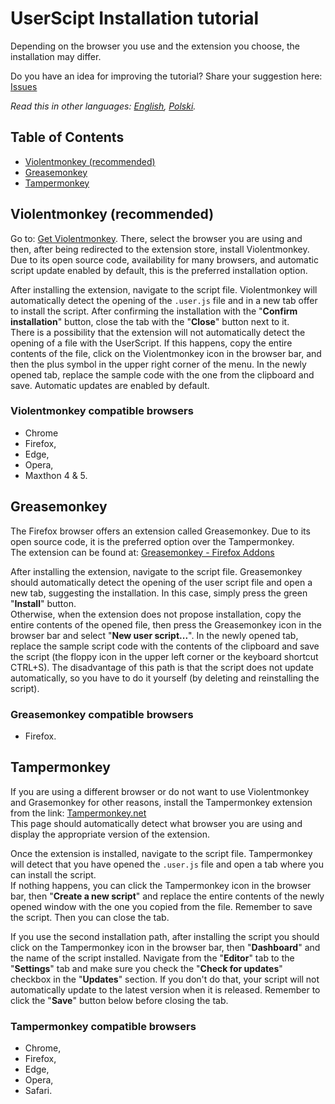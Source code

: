 # UserScipt Installation tutorial

Depending on the browser you use and the extension you choose, the installation may differ.

Do you have an idea for improving the tutorial? Share your suggestion here: [Issues](https://github.com/sz3lbi/userscipt-installation-tutorial/issues)

_Read this in other languages: [English](README.md), [Polski](README.pl.md)._

## Table of Contents

- [Violentmonkey (recommended)](#violentmonkey-recommended)
- [Greasemonkey](#greasemonkey)
- [Tampermonkey](#tampermonkey)

## Violentmonkey (recommended)

Go to: [Get Violentmonkey](https://violentmonkey.github.io/get-it/). There, select the browser you are using and then, after being redirected to the extension store, install Violentmonkey.  
Due to its open source code, availability for many browsers, and automatic script update enabled by default, this is the preferred installation option.

After installing the extension, navigate to the script file. Violentmonkey will automatically detect the opening of the `.user.js` file and in a new tab offer to install the script. After confirming the installation with the "**Confirm installation**" button, close the tab with the "**Close**" button next to it.  
There is a possibility that the extension will not automatically detect the opening of a file with the UserScript. If this happens, copy the entire contents of the file, click on the Violentmonkey icon in the browser bar, and then the plus symbol in the upper right corner of the menu. In the newly opened tab, replace the sample code with the one from the clipboard and save. Automatic updates are enabled by default.

### Violentmonkey compatible browsers

- Chrome
- Firefox,
- Edge,
- Opera,
- Maxthon 4 & 5.

## Greasemonkey

The Firefox browser offers an extension called Greasemonkey. Due to its open source code, it is the preferred option over the Tampermonkey.  
The extension can be found at: [Greasemonkey - Firefox Addons](https://addons.mozilla.org/pl/firefox/addon/greasemonkey/)

After installing the extension, navigate to the script file. Greasemonkey should automatically detect the opening of the user script file and open a new tab, suggesting the installation. In this case, simply press the green "**Install**" button.  
Otherwise, when the extension does not propose installation, copy the entire contents of the opened file, then press the Greasemonkey icon in the browser bar and select "**New user script...**". In the newly opened tab, replace the sample script code with the contents of the clipboard and save the script (the floppy icon in the upper left corner or the keyboard shortcut CTRL+S). The disadvantage of this path is that the script does not update automatically, so you have to do it yourself (by deleting and reinstalling the script).

### Greasemonkey compatible browsers

- Firefox.

## Tampermonkey

If you are using a different browser or do not want to use Violentmonkey and Grasemonkey for other reasons, install the Tampermonkey extension from the link: [Tampermonkey.net](https://www.tampermonkey.net/)  
This page should automatically detect what browser you are using and display the appropriate version of the extension.

Once the extension is installed, navigate to the script file. Tampermonkey will detect that you have opened the `.user.js` file and open a tab where you can install the script.  
If nothing happens, you can click the Tampermonkey icon in the browser bar, then "**Create a new script**" and replace the entire contents of the newly opened window with the one you copied from the file. Remember to save the script. Then you can close the tab.

If you use the second installation path, after installing the script you should click on the Tampermonkey icon in the browser bar, then "**Dashboard**" and the name of the script installed. Navigate from the "**Editor**" tab to the "**Settings**" tab and make sure you check the "**Check for updates**" checkbox in the "**Updates**" section. If you don't do that, your script will not automatically update to the latest version when it is released. Remember to click the "**Save**" button below before closing the tab.

### Tampermonkey compatible browsers

- Chrome,
- Firefox,
- Edge,
- Opera,
- Safari.
